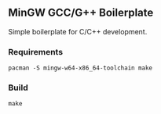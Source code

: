 ## MinGW GCC/G++ Boilerplate
Simple boilerplate for C/C++ development.

### Requirements
`pacman -S mingw-w64-x86_64-toolchain make`

### Build
`make`
